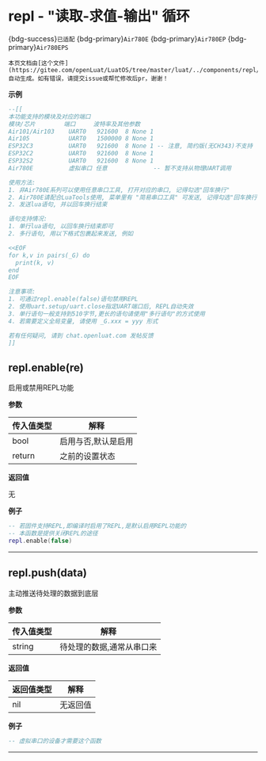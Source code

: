 # repl - "读取-求值-输出" 循环

{bdg-success}`已适配` {bdg-primary}`Air780E` {bdg-primary}`Air780EP` {bdg-primary}`Air780EPS`

```{note}
本页文档由[这个文件](https://gitee.com/openLuat/LuatOS/tree/master/luat/../components/repl/luat_lib_repl.c)自动生成。如有错误，请提交issue或帮忙修改后pr，谢谢！
```


**示例**

```lua
--[[
本功能支持的模块及对应的端口
模块/芯片        端口     波特率及其他参数
Air101/Air103    UART0   921600  8 None 1
Air105           UART0   1500000 8 None 1
ESP32C3          UART0   921600  8 None 1 -- 注意, 简约版(无CH343)不支持
ESP32C2          UART0   921600  8 None 1
ESP32S2          UART0   921600  8 None 1
Air780E          虚拟串口 任意             -- 暂不支持从物理UART调用

使用方法:
1. 非Air780E系列可以使用任意串口工具, 打开对应的串口, 记得勾选"回车换行"
2. Air780E请配合LuaTools使用, 菜单里有 "简易串口工具" 可发送, 记得勾选"回车换行"
2. 发送lua语句, 并以回车换行结束

语句支持情况:
1. 单行lua语句, 以回车换行结束即可
2. 多行语句, 用以下格式包裹起来发送, 例如

<<EOF
for k,v in pairs(_G) do
  print(k, v)
end
EOF

注意事项:
1. 可通过repl.enable(false)语句禁用REPL
2. 使用uart.setup/uart.close指定UART端口后, REPL自动失效
3. 单行语句一般支持到510字节,更长的语句请使用"多行语句"的方式使用
4. 若需要定义全局变量, 请使用 _G.xxx = yyy 形式

若有任何疑问, 请到 chat.openluat.com 发帖反馈
]]

```

## repl.enable(re)



启用或禁用REPL功能

**参数**

|传入值类型|解释|
|-|-|
|bool|启用与否,默认是启用|
|return|之前的设置状态|

**返回值**

无

**例子**

```lua
-- 若固件支持REPL,即编译时启用了REPL,是默认启用REPL功能的
-- 本函数是提供关闭REPL的途径
repl.enable(false)

```

---

## repl.push(data)



主动推送待处理的数据到底层

**参数**

|传入值类型|解释|
|-|-|
|string|待处理的数据,通常从串口来|

**返回值**

|返回值类型|解释|
|-|-|
|nil|无返回值|

**例子**

```lua
-- 虚拟串口的设备才需要这个函数

```

---

